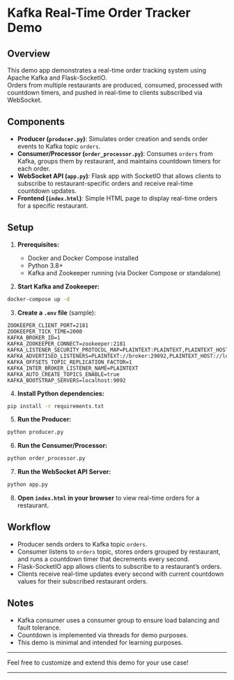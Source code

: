# Kafka Real-Time Order Tracker Demo

## Overview

This demo app demonstrates a real-time order tracking system using Apache Kafka and Flask-SocketIO.  
Orders from multiple restaurants are produced, consumed, processed with countdown timers, and pushed in real-time to clients subscribed via WebSocket.

## Components

- **Producer (`producer.py`)**: Simulates order creation and sends order events to Kafka topic `orders`.
- **Consumer/Processor (`order_processor.py`)**: Consumes `orders` from Kafka, groups them by restaurant, and maintains countdown timers for each order.
- **WebSocket API (`app.py`)**: Flask app with SocketIO that allows clients to subscribe to restaurant-specific orders and receive real-time countdown updates.
- **Frontend (`index.html`)**: Simple HTML page to display real-time orders for a specific restaurant.

## Setup

1. **Prerequisites:**
   - Docker and Docker Compose installed
   - Python 3.8+
   - Kafka and Zookeeper running (via Docker Compose or standalone)

2. **Start Kafka and Zookeeper:**

```bash
docker-compose up -d
```

3. **Create a `.env` file** (sample):

```env
ZOOKEEPER_CLIENT_PORT=2181
ZOOKEEPER_TICK_TIME=2000
KAFKA_BROKER_ID=1
KAFKA_ZOOKEEPER_CONNECT=zookeeper:2181
KAFKA_LISTENER_SECURITY_PROTOCOL_MAP=PLAINTEXT:PLAINTEXT,PLAINTEXT_HOST:PLAINTEXT
KAFKA_ADVERTISED_LISTENERS=PLAINTEXT://broker:29092,PLAINTEXT_HOST://localhost:9092
KAFKA_OFFSETS_TOPIC_REPLICATION_FACTOR=1
KAFKA_INTER_BROKER_LISTENER_NAME=PLAINTEXT
KAFKA_AUTO_CREATE_TOPICS_ENABLE=true
KAFKA_BOOTSTRAP_SERVERS=localhost:9092
```

4. **Install Python dependencies:**

```bash
pip install -r requirements.txt
```

5. **Run the Producer:**

```bash
python producer.py
```

6. **Run the Consumer/Processor:**

```bash
python order_processor.py
```

7. **Run the WebSocket API Server:**

```bash
python app.py
```

8. **Open `index.html` in your browser** to view real-time orders for a restaurant.

## Workflow

- Producer sends orders to Kafka topic `orders`.
- Consumer listens to `orders` topic, stores orders grouped by restaurant, and runs a countdown timer that decrements every second.
- Flask-SocketIO app allows clients to subscribe to a restaurant’s orders.
- Clients receive real-time updates every second with current countdown values for their subscribed restaurant orders.

## Notes

- Kafka consumer uses a consumer group to ensure load balancing and fault tolerance.
- Countdown is implemented via threads for demo purposes.
- This demo is minimal and intended for learning purposes.

---

Feel free to customize and extend this demo for your use case!

---